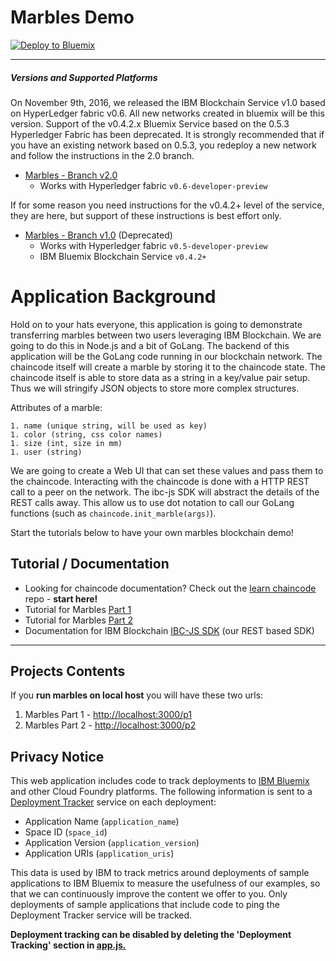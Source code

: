 # Marbles Demo

[![Deploy to Bluemix](https://bluemix.net/deploy/button.png)](https://bluemix.net/deploy?repository=https://github.com/ibm-blockchain/marbles.git)

***

##### Versions and Supported Platforms
On November 9th, 2016, we released the IBM Blockchain Service v1.0 based on HyperLedger fabric v0.6.  All new networks created in bluemix will be this version.  Support of the v0.4.2.x Bluemix Service based on the 0.5.3 Hyperledger Fabric has been deprecated.  It is strongly recommended that if you have an existing network based on 0.5.3, you redeploy a new network and follow the instructions in the 2.0 branch.

- [Marbles - Branch v2.0](https://github.com/ibm-blockchain/marbles/tree/v2.0)
	- Works with Hyperledger fabric `v0.6-developer-preview`

	
If for some reason you need instructions for the v0.4.2+ level of the service, they are here, but support of these instructions is
best effort only.

- [Marbles - Branch v1.0](https://github.com/ibm-blockchain/marbles/tree/v1.0) (Deprecated)
	- Works with Hyperledger fabric `v0.5-developer-preview`
	- IBM Bluemix Blockchain Service `v0.4.2+`

# Application Background

Hold on to your hats everyone, this application is going to demonstrate transferring marbles between two users leveraging IBM Blockchain.
We are going to do this in Node.js and a bit of GoLang. 
The backend of this application will be the GoLang code running in our blockchain network. 
The chaincode itself will create a marble by storing it to the chaincode state. 
The chaincode itself is able to store data as a string in a key/value pair setup. 
Thus we will stringify JSON objects to store more complex structures. 

Attributes of a marble:

	1. name (unique string, will be used as key)
	1. color (string, css color names)
	1. size (int, size in mm)
	1. user (string)
	
We are going to create a Web UI that can set these values and pass them to the chaincode. 
Interacting with the chaincode is done with a HTTP REST call to a peer on the network. 
The ibc-js SDK will abstract the details of the REST calls away.
This allow us to use dot notation to call our GoLang functions (such as `chaincode.init_marble(args)`). 

Start the tutorials below to have your own marbles blockchain demo!

## Tutorial / Documentation
- Looking for chaincode documentation? Check out the [learn chaincode](https://github.com/IBM-Blockchain/learn-chaincode) repo - **start here!**
- Tutorial for Marbles [Part 1](./tutorial_part1.md)
- Tutorial for Marbles [Part 2](./tutorial_part2.md) 
- Documentation for IBM Blockchain [IBC-JS SDK](https://github.com/IBM-Blockchain/ibm-blockchain-js) (our REST based SDK)

***

## Projects Contents

If you **run marbles on local host** you will have these two urls:

1. Marbles Part 1   -	[http://localhost:3000/p1](http://localhost:3000/p1)
1. Marbles Part 2   -	[http://localhost:3000/p2](http://localhost:3000/p2)


## Privacy Notice

This web application includes code to track deployments to [IBM Bluemix](https://www.bluemix.net/) and other Cloud Foundry platforms. The following information is sent to a [Deployment Tracker](https://github.com/cloudant-labs/deployment-tracker) service on each deployment:

* Application Name (`application_name`)
* Space ID (`space_id`)
* Application Version (`application_version`)
* Application URIs (`application_uris`)

This data is used by IBM to track metrics around deployments of sample applications to IBM Bluemix to measure the usefulness of our examples, so that we can continuously improve the content we offer to you. Only deployments of sample applications that include code to ping the Deployment Tracker service will be tracked.

**Deployment tracking can be disabled by deleting the 'Deployment Tracking' section in [app.js.](app.js#L120)**
